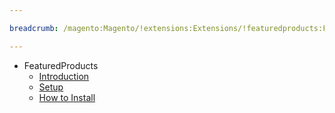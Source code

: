 ```yaml
---

breadcrumb: /magento:Magento/!extensions:Extensions/!featuredproducts:FeaturedProducts

---
```


* FeaturedProducts
    * [Introduction](INDEX.md)
    * [Setup](INDEX.md#setup)
    * [How to Install](INDEX.md#how-to-install)